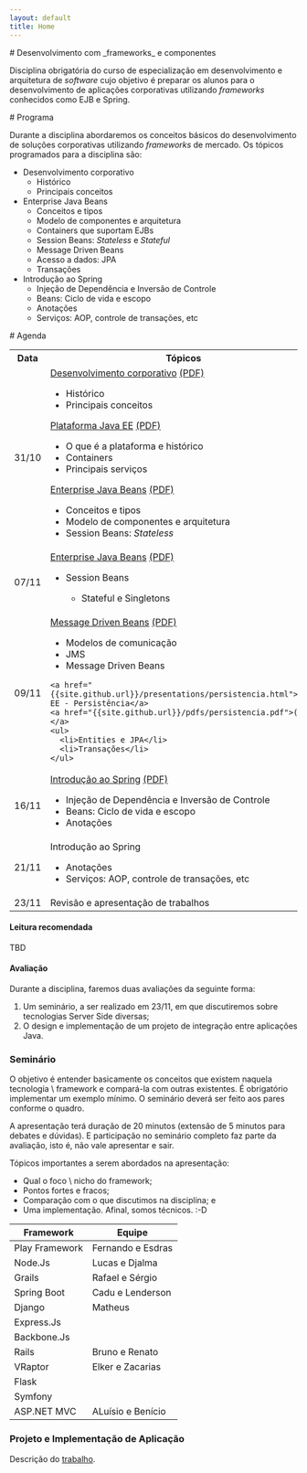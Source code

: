 ```yaml
---
layout: default
title: Home
---
```


<section id='inicio'/>
# Desenvolvimento com _frameworks_ e componentes

Disciplina obrigatória do curso de especialização em desenvolvimento e arquitetura
de _software_ cujo objetivo é preparar os alunos para o desenvolvimento de aplicações
corporativas utilizando _frameworks_ conhecidos como EJB e Spring.

<section id='programa' />
# Programa

Durante a disciplina abordaremos os conceitos básicos do desenvolvimento de soluções
corporativas utilizando _frameworks_ de mercado. Os tópicos programados para a disciplina são:

- Desenvolvimento corporativo
  - Histórico
  - Principais conceitos
- Enterprise Java Beans
  - Conceitos e tipos
  - Modelo de componentes e arquitetura
  - Containers que suportam EJBs
  - Session Beans: _Stateless_ e _Stateful_
  - Message Driven Beans
  - Acesso a dados: JPA
  - Transações
- Introdução ao Spring
  - Injeção de Dependência e Inversão de Controle
  - Beans: Ciclo de vida e escopo
  - Anotações
  - Serviços: AOP, controle de transações, etc


<section id='agenda' />
# Agenda

<div class="col-md-8">
<table class="table table-hover table-condensed">
<tr>
  <th class="col-xs-2">Data</th>
  <th>Tópicos</th>
</tr>
<tr>
  <td class="date-cell"><date datetime="31-10-2016">31/10</date></td>
  <td class="agenda-cell">
    <a href="{{site.github.url}}/presentations/intro-desenv.html">Desenvolvimento corporativo</a>
    <a href="{{site.github.url}}/pdfs/intro-desenv.pdf">(PDF)</a>
    <ul>
      <li>Histórico</li>
      <li>Principais conceitos</li>
    </ul>
    <a href="{{site.github.url}}/presentations/javaee_plat.html">Plataforma Java EE</a>
    <a href="{{site.github.url}}/pdfs/javaee_plat.pdf">(PDF)</a>
    <ul>
      <li>O que é a plataforma e histórico</li>
      <li>Containers</li>
      <li>Principais serviços</li>
    </ul>
    <a href="{{site.github.url}}/presentations/ejbs.html">Enterprise Java Beans</a>
    <a href="{{site.github.url}}/pdfs/ejbs.pdf">(PDF)</a>
    <ul>
      <li>Conceitos e tipos</li>
      <li>Modelo de componentes e arquitetura</li>
      <li>Session Beans: <em>Stateless</em></li>
    </ul>
  </td>
</tr>
<tr>
  <td class="date-cell"><date datetime="07-11-2016">07/11</date></td>
  <td class="agenda-cell">
    <a href="{{site.github.url}}/presentations/ejbs.html">Enterprise Java Beans</a>
    <a href="{{site.github.url}}/pdfs/ejbs.pdf">(PDF)</a>
    <ul>
      <li>Session Beans</li>
      <ul><li>Stateful e Singletons</li></ul>
    </ul>
    </td>
</tr>
<tr>
  <td class="date-cell"><date datetime="09-11-2016">09/11</date></td>
  <td class="agenda-cell">
    <a href="{{site.github.url}}/presentations/ejbs.html">Message Driven Beans</a>
    <a href="{{site.github.url}}/pdfs/ejbs.pdf">(PDF)</a>
      <ul>
        <li>Modelos de comunicação</li>
        <li>JMS</li>
        <li>Message Driven Beans</li>
      </ul>

    <a href="{{site.github.url}}/presentations/persistencia.html">Java EE - Persistência</a>
    <a href="{{site.github.url}}/pdfs/persistencia.pdf">(PDF)</a>
    <ul>
      <li>Entities e JPA</li>
      <li>Transações</li>
    </ul>
  </td>
</tr>
<tr>
  <td class="date-cell"><date datetime="16-11-2016">16/11</date></td>
  <td class="agenda-cell">
    <a href="{{site.github.url}}/presentations/spring.html">Introdução ao Spring</a>
    <a href="{{site.github.url}}/pdfs/spring.pdf">(PDF)</a>
    <ul>
      <li>Injeção de Dependência e Inversão de Controle</li>
      <li>Beans: Ciclo de vida e escopo</li>
      <li>Anotações</li>
    </ul>
  </td>
</tr>
<tr>
  <td class="date-cell"><date datetime="21-11-2016">21/11</date></td>
  <td class="agenda-cell">
    Introdução ao Spring
    <ul>
      <li>Anotações</li>
      <li>Serviços: AOP, controle de transações, etc</li>
    </ul>
  </td>
</tr>
<tr>
  <td class="date-cell"><date datetime="23-11-2016">23/11</date></td>
  <td class="agenda-cell">Revisão e apresentação de trabalhos</td>
</tr>
</table>
</div>


# Leitura recomendada
TBD

# Avaliação
<section id='trabalho' />

Durante a disciplina, faremos duas avaliações da seguinte forma:

1. Um seminário, a ser realizado em 23/11, em que discutiremos sobre tecnologias Server Side diversas;
2. O design e implementação de um projeto de integração entre aplicações Java.

### Seminário
O objetivo é entender basicamente os conceitos que existem naquela tecnologia \ framework e compará-la
com outras existentes. É obrigatório implementar um exemplo mínimo. O seminário deverá
ser feito aos pares conforme o quadro.

A apresentação terá duração de 20 minutos (extensão de 5 minutos para debates e dúvidas). E participação
no seminário completo faz parte da avaliação, isto é, não vale apresentar e sair.

Tópicos importantes a serem abordados na apresentação:

* Qual  o foco \ nicho do framework;
* Pontos fortes e fracos;
* Comparação com o que discutimos na disciplina; e
* Uma implementação. Afinal, somos técnicos. :-D


**Framework**  | **Equipe**
---------------| -------------
Play Framework | Fernando e Esdras
Node.Js        | Lucas e Djalma
Grails         | Rafael e Sérgio
Spring Boot    | Cadu e Lenderson
Django         | Matheus
Express.Js     |
Backbone.Js    |
Rails          | Bruno e Renato
VRaptor        | Elker e Zacarias
Flask          |
Symfony        |
ASP.NET MVC    | ALuísio e Benício

### Projeto e Implementação de Aplicação
Descrição do <a href="{{site.github.url}}/trabalho/requisitos.html">trabalho</a>.


<!-- <div class="posts">
  {% for post in paginator.posts %}
  <div class="post">
    <h1 class="post-title">
      <a href="{{ post.url }}">
        {{ post.title }}
      </a>
    </h1>

    <span class="post-date">{{ post.date | date_to_string }}</span>

    {{ post.content }}
  </div>
  {% endfor %}
</div>

<div class="pagination">
  {% if paginator.next_page %}
    <a class="pagination-item older" href="{{ site.baseurl }}page{{paginator.next_page}}">Older</a>
  {% else %}
    <span class="pagination-item older">Older</span>
  {% endif %}
  {% if paginator.previous_page %}
    {% if paginator.page == 2 %}
      <a class="pagination-item newer" href="{{ site.baseurl }}">Newer</a>
    {% else %}
      <a class="pagination-item newer" href="{{ site.baseurl }}page{{paginator.previous_page}}">Newer</a>
    {% endif %}
  {% else %}
    <span class="pagination-item newer">Newer</span>
  {% endif %}
</div> -->